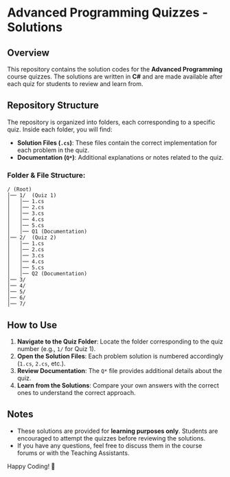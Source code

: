 # Advanced Programming Quizzes - Solutions

## Overview

This repository contains the solution codes for the **Advanced Programming** course quizzes. The solutions are written in **C#** and are made available after each quiz for students to review and learn from.

## Repository Structure

The repository is organized into folders, each corresponding to a specific quiz. Inside each folder, you will find:

-   **Solution Files (`.cs`)**: These files contain the correct implementation for each problem in the quiz.
-   **Documentation (`Q*`)**: Additional explanations or notes related to the quiz.

### Folder & File Structure:

```
/ (Root)
│── 1/  (Quiz 1)
│   │── 1.cs
│   │── 2.cs
│   │── 3.cs
│   │── 4.cs
│   │── 5.cs
│   │── Q1 (Documentation)
│── 2/  (Quiz 2)
│   │── 1.cs
│   │── 2.cs
│   │── 3.cs
│   │── 4.cs
│   │── 5.cs
│   │── Q2 (Documentation)
│── 3/
│── 4/
│── 5/
│── 6/
│── 7/
```

## How to Use

1. **Navigate to the Quiz Folder**: Locate the folder corresponding to the quiz number (e.g., `1/` for Quiz 1).
2. **Open the Solution Files**: Each problem solution is numbered accordingly (`1.cs`, `2.cs`, etc.).
3. **Review Documentation**: The `Q*` file provides additional details about the quiz.
4. **Learn from the Solutions**: Compare your own answers with the correct ones to understand the correct approach.

## Notes

-   These solutions are provided for **learning purposes only**. Students are encouraged to attempt the quizzes before reviewing the solutions.
-   If you have any questions, feel free to discuss them in the course forums or with the Teaching Assistants.

Happy Coding! 🚀

#
